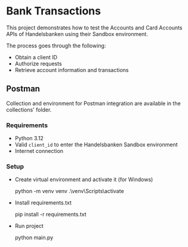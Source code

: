 # Bank Transactions

This project demonstrates how to test the Accounts and Card Accounts APIs of Handelsbanken using their Sandbox
environment.

The process goes through the following:

- Obtain a client ID
- Authorize requests
- Retrieve account information and transactions

## Postman

Collection and environment for Postman integration are available in the collections' folder.

### Requirements

- Python 3.12
- Valid `client_id` to enter the Handelsbanken Sandbox environment
- Internet connection

### Setup

- Create virtual environment and activate it (for Windows)


    python -m venv venv
    .\venv\Scripts\activate

- Install requirements.txt


    pip install -r requirements.txt

- Run project


    python main.py
